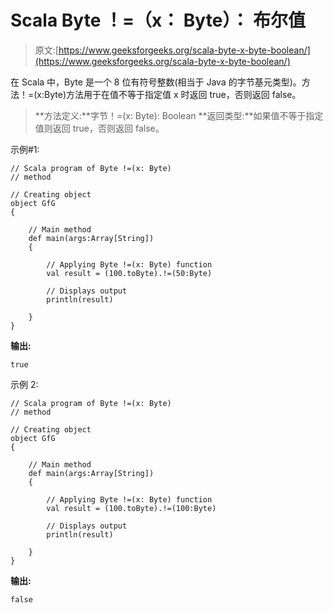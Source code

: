 # Scala Byte ！=（x： Byte）： 布尔值

> 原文:[https://www.geeksforgeeks.org/scala-byte-x-byte-boolean/](https://www.geeksforgeeks.org/scala-byte-x-byte-boolean/)

在 Scala 中，Byte 是一个 8 位有符号整数(相当于 Java 的字节基元类型)。方法！=(x:Byte)方法用于在值不等于指定值 x 时返回 true，否则返回 false。

> **方法定义:**字节！=(x: Byte): Boolean
> **返回类型:**如果值不等于指定值则返回 true，否则返回 false。

示例#1:

```
// Scala program of Byte !=(x: Byte) 
// method 

// Creating object 
object GfG 
{ 

    // Main method 
    def main(args:Array[String]) 
    { 

        // Applying Byte !=(x: Byte) function 
        val result = (100.toByte).!=(50:Byte) 

        // Displays output 
        println(result) 

    } 
} 
```

**输出:**

```
true
```

示例 2:

```
// Scala program of Byte !=(x: Byte) 
// method 

// Creating object 
object GfG 
{ 

    // Main method 
    def main(args:Array[String]) 
    { 

        // Applying Byte !=(x: Byte) function 
        val result = (100.toByte).!=(100:Byte) 

        // Displays output 
        println(result) 

    } 
} 
```

**输出:**

```
false
```